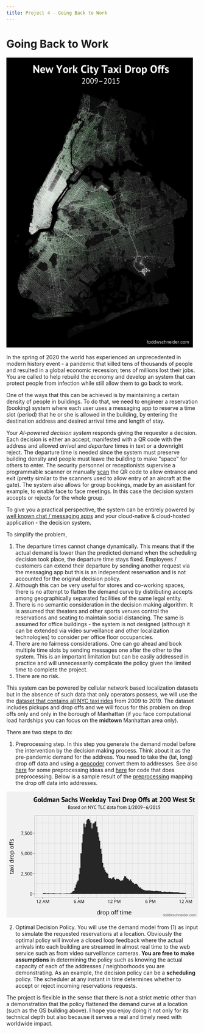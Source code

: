 ```yaml
---
title: Project 4 - Going Back to Work
---
```


# Going Back to Work

![taxi-dropoffs-map](_images/taxi-dropoffs-map.png#center)

In the spring of 2020 the world has experienced an unprecedented in modern history event - a pandemic that killed tens of thousands of people and resulted in a global economic recession; tens of millions lost their jobs. You are called to help rebuild the economy and develop an system that can protect people from infection while still allow them to go back to work. 

One of the ways that this can be achieved is by maintaining a certain density of people in buildings. To do that, we need to engineer a reservation (booking) system where each user uses a messaging app to reserve a time slot (period) that he or she is allowed in the building, by entering the destination address and desired arrival time and length of stay. 

Your _AI-powered decision system_ responds giving the requestor a decision. Each decision is either an accept, manifested with a QR code with the address and allowed _arrival_ and _departure_ times in text or a downright reject. The departure time is needed since the system must preserve building density and people must leave the building to make "space" for others to enter. The security personnel or receptionists supervise a programmable scanner or manually [scan](https://support.apple.com/en-us/HT208843) the QR code to allow entrance and exit (pretty similar to the scanners used to allow entry of an aircraft at the gate). The system also allows for group bookings, made by an assistant for example, to enable face to face meetings. In this case the decision system accepts or rejects for the whole group. 

To give you a practical perspective, the system can be entirely powered by [well known chat / messaging apps](https://www.apple.com/ios/business-chat/) and your cloud-native & cloud-hosted application - the decision system. 

To simplify the problem, 

1. The departure times cannot change dynamically. This means that if the actual demand is lower than the predicted demand when the scheduling decision took place, the departure time stays fixed. Employees / customers can extend their departure by sending another request via the messaging app but this is an independent reservation and is not accounted for the original decision policy. 
2. Although this can be very useful for stores and co-working spaces, there is no attempt to flatten the demand curve by distributing accepts among geographically separated facilities of the same legal entity.
3. There is no semantic consideration in the decision making algorithm. It is assumed that theaters and other sports venues control the reservations and seating to maintain social distancing. The same is assumed for office buildings - the system is not designed (although it can be extended via video surveillance and other localization technologies) to consider per office floor occupancies. 
4. There are no fairness considerations. One can go ahead and book multiple time slots by sending messages one after the other to the system. This is an important limitation but can be easily addressed in practice and will unnecessarily complicate the policy given the limited time to complete the project. 
5. There are no risk.

This system can be powered by cellular network based localization datasets but in the absence of such data that only operators possess, we will use the the [dataset that contains all NYC taxi rides](https://www1.nyc.gov/site/tlc/about/tlc-trip-record-data.page) from 2009 to 2019. The dataset  includes pickups and drop offs and we will focus for this problem on drop offs only and only in the borough of Manhattan (if you face computational load hardships you can focus on the **midtown** Manhattan area only). 

There are two steps to do:

1. Preprocessing step. In this step you generate the demand model before the intervention by the decision making process.  Think about it as the pre-pandemic demand for the address. You need to take the (lat, long) drop off data and using a [geocoder](https://geopy.readthedocs.io/en/latest/#geocoders) convert them to addresses. See also [here](https://nycdatascience.com/blog/student-works/predict-new-york-city-taxi-demand/) for some preprocessing ideas and [here](https://github.com/toddwschneider/nyc-taxi-data) for code that does preprocessing. Below is a sample result of the [preprocessing](https://toddwschneider.com/posts/analyzing-1-1-billion-nyc-taxi-and-uber-trips-with-a-vengeance/) mapping the drop off data into addresses. 

![gs-dropoffs](images/../_images/gs-dropoffs.png#center)

2. Optimal Decision Policy. You will use the demand model from (1) as input to simulate the requested reservations at a location. Obviously the optimal policy will involve a closed loop feedback where the actual arrivals into each building are streamed in almost real time to the web service such as from video surveillance cameras. **You are free to make assumptions** in determining the policy such as knowing the actual capacity of each of the addresses / neighborhoods you are demonstrating. As an example, the decision policy can be a **scheduling** policy. The scheduler at any instant in time determines whether to accept or reject incoming reservations requests. 

The project is flexible in the sense that there is not a strict metric other than a demonstration that the policy flattened the demand curve at a location (such as the GS building above). I hope you enjoy doing it not only for its technical depth but also because it serves a real and timely need with worldwide impact. 